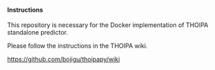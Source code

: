 #### Instructions
This repository is necessary for the Docker implementation of THOIPA standalone predictor.

Please follow the instructions in the THOIPA wiki.

https://github.com/bojigu/thoipapy/wiki